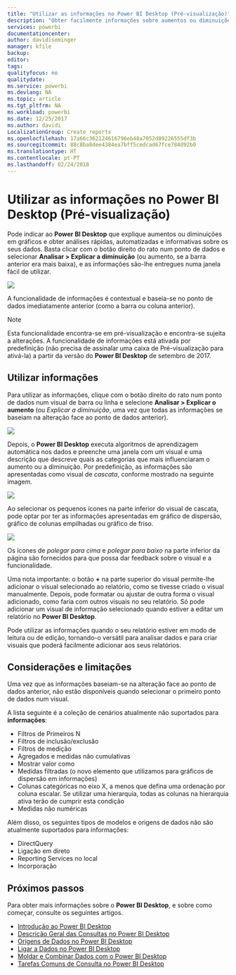 ```yaml
---
title: "Utilizar as informações no Power BI Desktop (Pré-visualização)"
description: "Obter facilmente informações sobre aumentos ou diminuições no Power BI Desktop"
services: powerbi
documentationcenter: 
author: davidiseminger
manager: kfile
backup: 
editor: 
tags: 
qualityfocus: no
qualitydate: 
ms.service: powerbi
ms.devlang: NA
ms.topic: article
ms.tgt_pltfrm: NA
ms.workload: powerbi
ms.date: 12/25/2017
ms.author: davidi
LocalizationGroup: Create reports
ms.openlocfilehash: 17a66c362124616796eb48a7052d89226555df3b
ms.sourcegitcommit: 88c8ba8dee4384ea7bff5cedcad67fce784d92b0
ms.translationtype: HT
ms.contentlocale: pt-PT
ms.lasthandoff: 02/24/2018
---
```

# <a name="use-insights-in-power-bi-desktop-preview"></a>Utilizar as informações no Power BI Desktop (Pré-visualização)
Pode indicar ao **Power BI Desktop** que explique aumentos ou diminuições em gráficos e obter análises rápidas, automatizadas e informativas sobre os seus dados. Basta clicar com o botão direito do rato num ponto de dados e selecionar **Analisar > Explicar a diminuição** (ou aumento, se a barra anterior era mais baixa), e as informações são-lhe entregues numa janela fácil de utilizar.

![](media/desktop-insights/insights_01.png)

A funcionalidade de informações é contextual e baseia-se no ponto de dados imediatamente anterior (como a barra ou coluna anterior).

> [!NOTE]
> Esta funcionalidade encontra-se em pré-visualização e encontra-se sujeita a alterações. A funcionalidade de informações está ativada por predefinição (não precisa de assinalar uma caixa de Pré-visualização para ativá-la) a partir da versão do **Power BI Desktop** de setembro de 2017.
> 
> 

## <a name="using-insights"></a>Utilizar informações
Para utilizar as informações, clique com o botão direito do rato num ponto de dados num visual de barra ou linha e selecione **Analisar > Explicar o aumento** (ou *Explicar a diminuição*, uma vez que todas as informações se baseiam na alteração face ao ponto de dados anterior).

![](media/desktop-insights/insights_02.png)

Depois, o **Power BI Desktop** executa algoritmos de aprendizagem automática nos dados e preenche uma janela com um visual e uma descrição que descreve quais as categorias que mais influenciaram o aumento ou a diminuição. Por predefinição, as informações são apresentadas como visual de *cascata*, conforme mostrado na seguinte imagem.

![](media/desktop-insights/insights_03.png)

Ao selecionar os pequenos ícones na parte inferior do visual de cascata, pode optar por ter as informações apresentadas em gráfico de dispersão, gráfico de colunas empilhadas ou gráfico de friso.

![](media/desktop-insights/insights_04.png)

Os ícones de *polegar para cima* e *polegar para baixo* na parte inferior da página são fornecidos para que possa dar feedback sobre o visual e a funcionalidade.

Uma nota importante: o botão **+** na parte superior do visual permite-lhe adicionar o visual selecionado ao relatório, como se tivesse criado o visual manualmente. Depois, pode formatar ou ajustar de outra forma o visual adicionado, como faria com outros visuais no seu relatório. Só pode adicionar um visual de informação selecionado quando estiver a editar um relatório no **Power BI Desktop**.

Pode utilizar as informações quando o seu relatório estiver em modo de leitura ou de edição, tornando-o versátil para analisar dados e para criar visuais que poderá facilmente adicionar aos seus relatórios.

## <a name="considerations-and-limitations"></a>Considerações e limitações
Uma vez que as informações baseiam-se na alteração face ao ponto de dados anterior, não estão disponíveis quando selecionar o primeiro ponto de dados num visual. 

A lista seguinte é a coleção de cenários atualmente não suportados para **informações**:

* Filtros de Primeiros N
* Filtros de inclusão/exclusão
* Filtros de medição
* Agregados e medidas não cumulativas
* Mostrar valor como
* Medidas filtradas (o novo elemento que utilizamos para gráficos de dispersão em informações)
* Colunas categóricas no eixo X, a menos que defina uma ordenação por coluna escalar. Se utilizar uma hierarquia, todas as colunas na hierarquia ativa terão de cumprir esta condição
* Medidas não numéricas

Além disso, os seguintes tipos de modelos e origens de dados não são atualmente suportados para informações:

* DirectQuery
* Ligação em direto
* Reporting Services no local
* Incorporação

## <a name="next-steps"></a>Próximos passos
Para obter mais informações sobre o **Power BI Desktop**, e sobre como começar, consulte os seguintes artigos.

* [Introdução ao Power BI Desktop](desktop-getting-started.md)
* [Descrição Geral das Consultas no Power BI Desktop](desktop-query-overview.md)
* [Origens de Dados no Power BI Desktop](desktop-data-sources.md)
* [Ligar a Dados no Power BI Desktop](desktop-connect-to-data.md)
* [Moldar e Combinar Dados com o Power BI Desktop](desktop-shape-and-combine-data.md)
* [Tarefas Comuns de Consulta no Power BI Desktop](desktop-common-query-tasks.md)   

